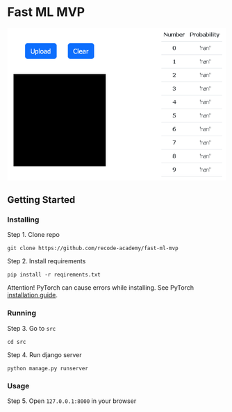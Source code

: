 # Fast ML MVP

![preview image](_static/django_mnist_ajax.gif)

## Getting Started

### Installing

Step 1. Clone repo
```
git clone https://github.com/recode-academy/fast-ml-mvp
```

Step 2. Install requirements
```
pip install -r reqirements.txt
```

Attention! PyTorch can cause errors while installing. 
See PyTorch [installation guide](https://pytorch.org/get-started/locally/).

### Running

Step 3. Go to `src`
```
cd src
```

Step 4. Run django server
```
python manage.py runserver
```

### Usage

Step 5. Open `127.0.0.1:8000` in your browser